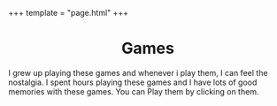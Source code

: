 +++
template = "page.html"
+++

<center>
<h1>Games</h1>
</center>

I grew up playing these games and whenever i play them, I can feel the nostalgia. I spent hours playing these games and I have lots of good memories with these games. You can Play them by clicking on them.
